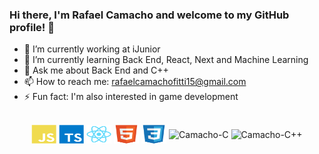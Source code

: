 ### Hi there, I'm Rafael Camacho and welcome to my GitHub profile! 👋

<!--
**Camachow/Camachow** is a ✨ _special_ ✨ repository because its `README.md` (this file) appears on your GitHub profile.
-->

- 🔭 I’m currently working at iJunior
- 🌱 I’m currently learning Back End, React, Next and Machine Learning
- 💬 Ask me about Back End and C++
- 📫 How to reach me: rafaelcamachofitti15@gmail.com
- ⚡ Fun fact: I'm also interested in game development
  
<div align="center", style="display: inline_block"><br>
  <img align="center" alt="Camacho-Js" height="30" width="40" src="https://raw.githubusercontent.com/devicons/devicon/master/icons/javascript/javascript-plain.svg">
  <img align="center" alt="Camacho-Ts" height="30" width="40" src="https://raw.githubusercontent.com/devicons/devicon/master/icons/typescript/typescript-plain.svg">
  <img align="center" alt="Camacho-React" height="30" width="40" src="https://raw.githubusercontent.com/devicons/devicon/master/icons/react/react-original.svg">
  <img align="center" alt="Camacho-HTML" height="30" width="40" src="https://raw.githubusercontent.com/devicons/devicon/master/icons/html5/html5-original.svg">
  <img align="center" alt="Camacho-CSS" height="30" width="40" src="https://raw.githubusercontent.com/devicons/devicon/master/icons/css3/css3-original.svg">
  <img align="center" alt="Camacho-C" height="30" width="40" src="https://cdn.jsdelivr.net/gh/devicons/devicon/icons/c/c-plain.svg" />
  <img align="center" alt="Camacho-C++" height="30" width="40" <img src="https://cdn.jsdelivr.net/gh/devicons/devicon/icons/cplusplus/cplusplus-plain.svg" />
</div>
  
  ##
